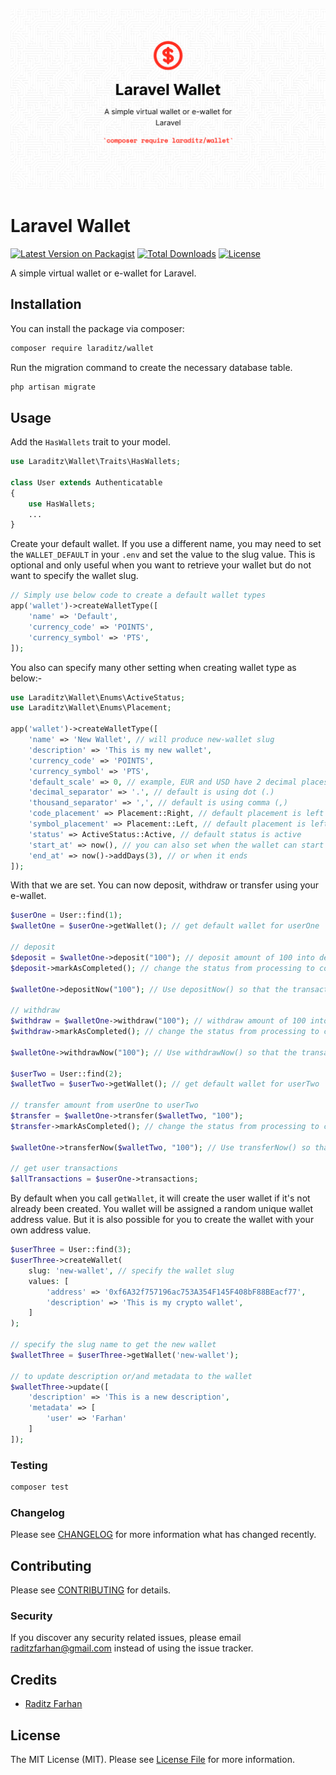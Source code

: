 ![Laravel Wallet](./Banner.png)

# Laravel Wallet

[![Latest Version on Packagist](https://img.shields.io/packagist/v/laraditz/wallet.svg?style=flat-square)](https://packagist.org/packages/laraditz/wallet)
[![Total Downloads](https://img.shields.io/packagist/dt/laraditz/wallet.svg?style=flat-square)](https://packagist.org/packages/laraditz/wallet)
[![License](https://poser.pugx.org/laraditz/wallet/license?format=flat-square)](https://packagist.org/packages/laraditz/wallet)

A simple virtual wallet or e-wallet for Laravel.

## Installation

You can install the package via composer:

```bash
composer require laraditz/wallet
```

Run the migration command to create the necessary database table.

```bash
php artisan migrate
```

## Usage

Add the `HasWallets` trait to your model.

```php
use Laraditz\Wallet\Traits\HasWallets;

class User extends Authenticatable
{
    use HasWallets;
    ...
}
```

Create your default wallet. If you use a different name, you may need to set the `WALLET_DEFAULT` in your `.env` and set the value to the slug value. This is optional and only useful when you want to retrieve your wallet but do not want to specify the wallet slug.

```php
// Simply use below code to create a default wallet types
app('wallet')->createWalletType([
    'name' => 'Default',   
    'currency_code' => 'POINTS',
    'currency_symbol' => 'PTS',
]);
```

You also can specify many other setting when creating wallet type as below:-

```php
use Laraditz\Wallet\Enums\ActiveStatus;
use Laraditz\Wallet\Enums\Placement;

app('wallet')->createWalletType([
    'name' => 'New Wallet', // will produce new-wallet slug
    'description' => 'This is my new wallet',
    'currency_code' => 'POINTS',
    'currency_symbol' => 'PTS',
    'default_scale' => 0, // example, EUR and USD have 2 decimal places, while JPY has 0
    'decimal_separator' => '.', // default is using dot (.)
    'thousand_separator' => ',', // default is using comma (,)
    'code_placement' => Placement::Right, // default placement is left
    'symbol_placement' => Placement::Left, // default placement is left
    'status' => ActiveStatus::Active, // default status is active
    'start_at' => now(), // you can also set when the wallet can start be use
    'end_at' => now()->addDays(3), // or when it ends
]);
```

With that we are set. You can now deposit, withdraw or transfer using your e-wallet. 

```php
$userOne = User::find(1);
$walletOne = $userOne->getWallet(); // get default wallet for userOne

// deposit
$deposit = $walletOne->deposit("100"); // deposit amount of 100 into default wallet with processing status
$deposit->markAsCompleted(); // change the status from processing to completed

$walletOne->depositNow("100"); // Use depositNow() so that the transaction completed immediately

// withdraw
$withdraw = $walletOne->withdraw("100"); // withdraw amount of 100 into default wallet with processing status
$withdraw->markAsCompleted(); // change the status from processing to completed

$walletOne->withdrawNow("100"); // Use withdrawNow() so that the transaction completed immediately

$userTwo = User::find(2);
$walletTwo = $userTwo->getWallet(); // get default wallet for userTwo

// transfer amount from userOne to userTwo
$transfer = $walletOne->transfer($walletTwo, "100");
$transfer->markAsCompleted(); // change the status from processing to completed

$walletOne->transferNow($walletTwo, "100"); // Use transferNow() so that the transaction completed immediately

// get user transactions
$allTransactions = $userOne->transactions;

```

By default when you call `getWallet`, it will create the user wallet if it's not already been created. You wallet will be assigned a random unique wallet address value. But it is also possible for you to create the wallet with your own address value.

```php
$userThree = User::find(3);
$userThree->createWallet(
    slug: 'new-wallet', // specify the wallet slug
    values: [
        'address' => '0xf6A32f757196ac753A354F145F408bF88BEacf77',
        'description' => 'This is my crypto wallet', 
    ]
);

// specify the slug name to get the new wallet
$walletThree = $userThree->getWallet('new-wallet');

// to update description or/and metadata to the wallet
$walletThree->update([
    'description' => 'This is a new description', 
    'metadata' => [
        'user' => 'Farhan'
    ]
]);

```

### Testing

```bash
composer test
```

### Changelog

Please see [CHANGELOG](CHANGELOG.md) for more information what has changed recently.

## Contributing

Please see [CONTRIBUTING](CONTRIBUTING.md) for details.

### Security

If you discover any security related issues, please email raditzfarhan@gmail.com instead of using the issue tracker.

## Credits

-   [Raditz Farhan](https://github.com/laraditz)

## License

The MIT License (MIT). Please see [License File](LICENSE.md) for more information.
